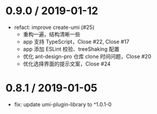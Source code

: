 
0.9.0 / 2019-01-12
==================

 * refact: improve create-umi (#25)
   * 重构一遍，结构清晰一些
   * app 支持 TypeScript，Close #22, Close #17
   * app 添加 ESLint 校验、treeShaking 配置
   * 优化 ant-design-pro 仓库 clone 时间问题，Close #20
   * 优化选择界面的提示文案，Close #24 

0.8.1 / 2019-01-05
==================

 * fix: update umi-plugin-library to ^1.0.1-0
